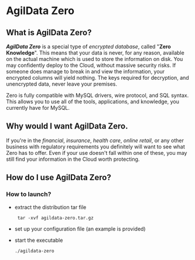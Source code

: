 # AgilData Zero

## What is AgilData Zero?

**_AgilData Zero_** is a special type of *encrypted database*, called "**Zero Knowledge**".  This means that your data is never, for any reason, available on the actual machine which is used to store the information on disk.  You may confidently deploy to the Cloud, without massive security risks.  If someone does manage to break in and view the information, your encrypted columns will yield nothing.  The keys required for decryption, and unencrypted data, never leave your premises.

Zero is fully compatible with MySQL drivers, wire protocol, and SQL syntax.  This allows you to use all of the tools, applications, and knowledge, you currently have for MySQL.

## Why would I want AgilData Zero.

If you're in the _financial_, _insurance_, _health care_, _online retail_, or any other business with regulatory requirements you definitely will want to see what Zero has to offer.  Even if your use doesn't fall within one of these, you may still find your information in the Cloud worth protecting.

## How do I use AgilData Zero?

### How to launch?
* extract the distribution tar file

    ` tar -xvf agildata-zero.tar.gz`
* set up your configuration file (an example is provided)

* start the executable

    `./agildata-zero`
